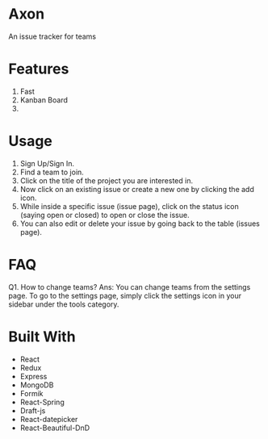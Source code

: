 # Axon
An issue tracker for teams

# Features
1. Fast
2. Kanban Board
3. 

# Usage

1. Sign Up/Sign In.
2. Find a team to join.
3. Click on the title of the project you are interested in.
4. Now click on an existing issue or create a new one by clicking the add icon.
5. While inside a specific issue (issue page), click on the status icon (saying open or closed) to open or close the issue.
6. You can also edit or delete your issue by going back to the table (issues page).

# FAQ

Q1. How to change teams?
Ans: You can change teams from the settings page. To go to the settings page, simply click the settings icon in your sidebar under the tools category.
   
# Built With
- React
- Redux
- Express
- MongoDB
- Formik
- React-Spring
- Draft-js
- React-datepicker
- React-Beautiful-DnD

